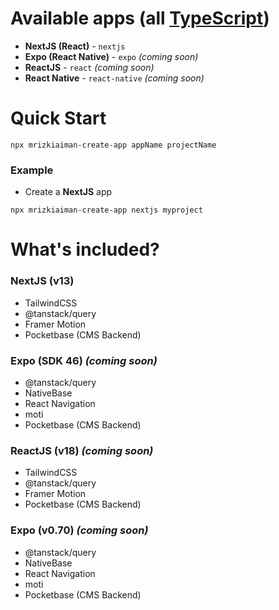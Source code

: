 # Available apps (all [TypeScript]((https://www.typescriptlang.org/)))
- **NextJS (React)** - ``nextjs``
- **Expo (React Native)** - ``expo`` *(coming soon)*
- **ReactJS** - ``react`` *(coming soon)*
- **React Native** - ``react-native`` *(coming soon)* 


# Quick Start
```
npx mrizkiaiman-create-app appName projectName 
```

### **Example**
- Create a **NextJS** app
```
npx mrizkiaiman-create-app nextjs myproject
```

# What's included?
### **NextJS (v13)** 
- TailwindCSS
- @tanstack/query
- Framer Motion
- Pocketbase (CMS Backend)

### **Expo (SDK 46)** *(coming soon)*
- @tanstack/query
- NativeBase
- React Navigation
- moti
- Pocketbase (CMS Backend)

### **ReactJS (v18)** *(coming soon)*
- TailwindCSS
- @tanstack/query
- Framer Motion
- Pocketbase (CMS Backend)

### **Expo (v0.70)** *(coming soon)*
- @tanstack/query
- NativeBase
- React Navigation
- moti
- Pocketbase (CMS Backend)



